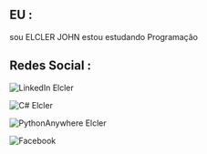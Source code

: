 ## EU :
sou ELCLER JOHN estou estudando Programação

## Redes Social :

![LinkedIn](https://img.shields.io/badge/linkedin-%230077B5.svg?style=for-the-badge&logo=linkedin&logoColor=white)
Elcler 

![C#](https://img.shields.io/badge/c%23-%23239120.svg?style=for-the-badge&logo=csharp&logoColor=white)
Elcler 

![PythonAnywhere](https://img.shields.io/badge/pythonanywhere-%232F9FD7.svg?style=for-the-badge&logo=pythonanywhere&logoColor=151515)
Elcler 

![Facebook](https://img.shields.io/badge/Facebook-%231877F2.svg?style=for-the-badge&logo=Facebook&logoColor=white)
